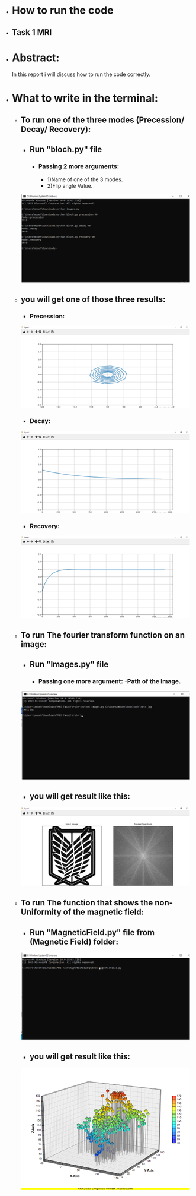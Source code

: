 * # How to run the code
* ## Task 1 MRI

* # Abstract:
    In this report i will discuss how to run the code correctly.
* # What to write in the terminal:

    * ## To run one of the three modes (Precession/ Decay/ Recovery):
		* ## Run "bloch.py" file 
			* ### Passing 2 more arguments: 
				- 1)Name of one of the 3 modes.
				- 2)Flip angle Value. 
		
		![Zero Position](Screenshots/TerminalMRI.png)
    	
	* ## you will get one of those three results:
		* ### Precession:
		![Zero Position](Screenshots/Precession.png)
		* ### Decay:
		![Zero Position](Screenshots/Decay.png)
		* ### Recovery:
		![Zero Position](Screenshots/Recovery.png)

   * ## To run The fourier transform function on an image:
		* ## Run "Images.py" file
			* ### Passing one more argument: -Path of the Image.
		![Zero Position](Screenshots/TerminalFourier.png)
   
    		
		* ## you will get result like this:
		![Zero Position](Screenshots/ImageFourier.png)


   * ## To run The function that shows the non-Uniformity of the magnetic field:
		* ## Run "MagneticField.py" file from (Magnetic Field) folder:
		![Zero Position](Screenshots/TerminalMagneticField.png)
    		
		* ## you will get result like this:
		![Zero Position](Screenshots/NonUniform.png)

